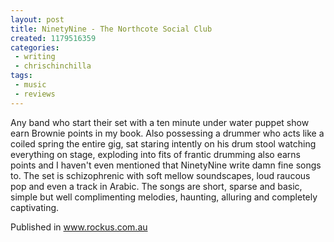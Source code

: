 ```yaml
---
layout: post
title: NinetyNine - The Northcote Social Club
created: 1179516359
categories:
 - writing
 - chrischinchilla
tags: 
 - music 
 - reviews
---
```


Any band who start their set with a ten minute under water puppet show earn Brownie points in my book. Also possessing a drummer who acts like a coiled spring the entire gig, sat staring intently on his drum stool watching everything on stage, exploding into fits of frantic drumming also earns points and I haven't even mentioned that NinetyNine write damn fine songs to. The set is schizophrenic with soft mellow soundscapes, loud raucous pop and even a track in Arabic. The songs are short, sparse and basic, simple but well complimenting melodies, haunting, alluring and completely captivating.

Published in www.rockus.com.au
